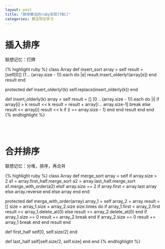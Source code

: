 ```yaml
---
layout: post
title: "排序算法的ruby实现(TBC)"
categories: 算法导论学习
---
```


# 插入排序
联想记忆：打牌


{% highlight ruby %}
class Array
  def insert_sort
    array = self
    result = [self[0]]
    (1 .. (array.size - 1)).each do |e|
      result.insert_olderly!(array[e])
    end
    result
  end

  protected
  def insert_olderly!(k)
    self.replace(insert_olderly(k))
  end

  def insert_olderly(k)
    array = self
    result = []
    (0 .. (array.size - 1)).each do |i|
      if array[i] > k
        result << k
        result = result + array[i .. array.size-1]
        break
      else
        result << array[i]
        result << k if (i == array.size - 1)
      end
    end
    result
  end
end
{% endhighlight %}

<br><br>

# 合并排序
联想记忆：分堆，排序，再合并


{% highlight ruby %}
class Array
  def merge_sort
    array = self
    if array.size > 2
      a1 = array.first_half.merge_sort
      a2 = array.last_half.merge_sort
      a1.merge_with_order(a2)
    elsif array.size == 2
      if array.first < array.last
        array
      else
        array.reverse
      end
    else
      array
    end
  end

  protected
  def merge_with_order(array)
    array_1 = self
    array_2 = array
    result = []
    size = array_1.size + array_2.size
    size.times do
      if array_1.first < array_2.first
        result << array_1.delete_at(0)
      else
        result << array_2.delete_at(0)
      end
      if array_1.size == 0
        result += array_2
        break
      end
      if array_2.size == 0
        result += array_1
        break
      end
    end
    result
  end

  def first_half
    self[0, self.size/2]
  end

  def last_half
    self[self.size/2, self.size]
  end
end
{% endhighlight %}

